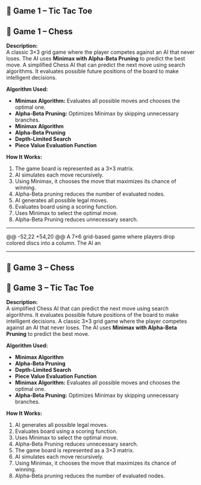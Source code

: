 
## 🎯 Game 1 – Tic Tac Toe
## 🎯 Game 1 – Chess

**Description:**  
A classic 3×3 grid game where the player competes against an AI that never loses. The AI uses **Minimax with Alpha-Beta Pruning** to predict the best move.
A simplified Chess AI that can predict the next move using search algorithms. It evaluates possible future positions of the board to make intelligent decisions.

**Algorithm Used:**  
- **Minimax Algorithm:** Evaluates all possible moves and chooses the optimal one.  
- **Alpha-Beta Pruning:** Optimizes Minimax by skipping unnecessary branches.
- **Minimax Algorithm**
- **Alpha-Beta Pruning**
- **Depth-Limited Search**
- **Piece Value Evaluation Function**

**How It Works:**
1. The game board is represented as a 3×3 matrix.
2. AI simulates each move recursively.
3. Using Minimax, it chooses the move that maximizes its chance of winning.
4. Alpha-Beta pruning reduces the number of evaluated nodes.
1. AI generates all possible legal moves.
2. Evaluates board using a scoring function.
3. Uses Minimax to select the optimal move.
4. Alpha-Beta Pruning reduces unnecessary search.

---

@@ -52,22 +54,20 @@ A 7×6 grid-based game where players drop colored discs into a column. The AI an

---

## 🎯 Game 3 – Chess
## 🎯 Game 3 – Tic Tac Toe

**Description:**  
A simplified Chess AI that can predict the next move using search algorithms. It evaluates possible future positions of the board to make intelligent decisions.
A classic 3×3 grid game where the player competes against an AI that never loses. The AI uses **Minimax with Alpha-Beta Pruning** to predict the best move.

**Algorithm Used:**  
- **Minimax Algorithm**
- **Alpha-Beta Pruning**
- **Depth-Limited Search**
- **Piece Value Evaluation Function**
- **Minimax Algorithm:** Evaluates all possible moves and chooses the optimal one.  
- **Alpha-Beta Pruning:** Optimizes Minimax by skipping unnecessary branches.

**How It Works:**
1. AI generates all possible legal moves.
2. Evaluates board using a scoring function.
3. Uses Minimax to select the optimal move.
4. Alpha-Beta Pruning reduces unnecessary search.
1. The game board is represented as a 3×3 matrix.
2. AI simulates each move recursively.
3. Using Minimax, it chooses the move that maximizes its chance of winning.
4. Alpha-Beta pruning reduces the number of evaluated nodes.

